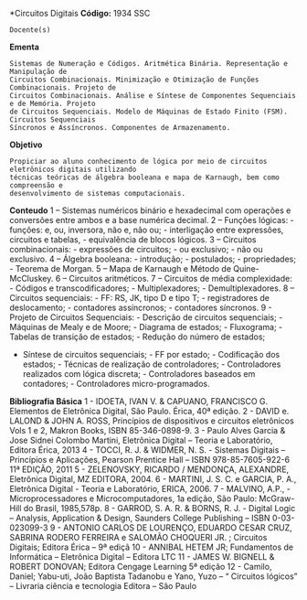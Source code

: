 *Circuitos Digitais
**Código:** 1934 SSC 

  ```
Docente(s)

  ```

  **Ementa** 
  ```
  Sistemas de Numeração e Códigos. Aritmética Binária. Representação e Manipulação de
  Circuitos Combinacionais. Minimização e Otimização de Funções Combinacionais. Projeto de
  Circuitos Combinacionais. Análise e Síntese de Componentes Sequenciais e de Memória. Projeto
  de Circuitos Sequenciais. Modelo de Máquinas de Estado Finito (FSM). Circuitos Sequenciais
  Síncronos e Assíncronos. Componentes de Armazenamento.
  ```

  **Objetivo** 
  ```
  Propiciar ao aluno conhecimento de lógica por meio de circuitos eletrônicos digitais utilizando
  técnicas teóricas de álgebra booleana e mapa de Karnaugh, bem como compreensão e
  desenvolvimento de sistemas computacionais.
  ```

  **Conteudo**
  1 – Sistemas numéricos binário e hexadecimal com operações e conversões entre ambos e a
  base numérica decimal.
  2 – Funções lógicas: - funções: e, ou, inversora, não e, não ou; - interligação entre expressões,
  circuitos e tabelas, - equivalência de blocos lógicos.
  3 – Circuitos combinacionais: - expressões de circuitos; - ou exclusivo; - não ou exclusivo.
  4 – Álgebra booleana: - introdução; - postulados; - propriedades; - Teorema de Morgan.
  5 – Mapa de Karnaugh e Método de Quine-McCluskey.
  6 – Circuitos aritméticos.
  7 – Circuitos de média complexidade: - Códigos e transcodificadores; - Multiplexadores; -
  Demultiplexadores.
  8 – Circuitos sequenciais: - FF: RS, JK, tipo D e tipo T; - registradores de deslocamento; -
  contadores assíncronos; - contadores síncronos.
  9 - Projeto de Circuitos Sequenciais: - Descrição de circuitos sequenciais; - Máquinas de Mealy e
  de Moore; - Diagrama de estados; - Fluxograma; - Tabelas de transição de estados; - Redução do
  número de estados;
  - Síntese de circuitos sequenciais; - FF por estado; - Codificação dos estados; - Técnicas de
  realização de controladores; - Controladores realizados com lógica discreta; - Controladores
  baseados em contadores; - Controladores micro-programados.

  **Bibliografia Básica**
  1 - IDOETA, IVAN V. & CAPUANO, FRANCISCO G. Elementos de Eletrônica Digital, São Paulo. Érica,
  40ª edição.
  2 - DAVID e. LALOND & JOHN A. ROSS, Princípios de dispositivos e circuitos eletrônicos Vols 1 e 2,
  Makron Books, ISBN 85-346-0898-9.
  3 - Paulo Alves Garcia & Jose Sidnei Colombo Martini, Eletrônica Digital – Teoria e Laboratório,
  Editora Érica, 2013
  4 - TOCCI, R. J. & WIDMER, N. S. - Sistemas Digitais – Princípios e Aplicações, Pearson Prentice
  Hall – ISBN 978-85-7605-922-6 11ª EDIÇÃO, 2011
  5 - ZELENOVSKY, RICARDO / MENDONÇA, ALEXANDRE, Eletrônica Digital, MZ EDITORA, 2004.
  6 - MARTINI, J. S. C. e GARCIA, P. A., Eletrônica Digital - Teoria e Laboratório, ERICA, 2006.
  7 - MALVINO, A.P., - Microprocessadores e Microcomputadores, 1a edição, São Paulo: McGraw-Hill
  do Brasil, 1985,578p.
  8 - GARROD, S. A. R. & BORNS, R. J. - Digital Logic – Analysis, Application & Design, Saunders
  College Publishing – ISBN 0-03-023099-3
  9 - ANTONIO CARLOS DE LOURENÇO, EDUARDO CESAR CRUZ, SABRINA RODERO FERREIRA e
  SALOMÃO CHOQUERI JR. ; Circuitos Digitais; Editora Érica – 9ª ediçã
  10 - ANNIBAL HETEM JR; Fundamentos de Informática – Eletrônica Digital – Editora LTC
  11 - JAMES W. BIGNELL & ROBERT DONOVAN; Editora Cengage Learning 5ª edição
  12 - Camilo, Daniel; Yabu-uti, João Baptista Tadanobu e Yano, Yuzo – “ Circuitos lógicos” –
  Livraria ciência e tecnologia Editora – São Paulo
